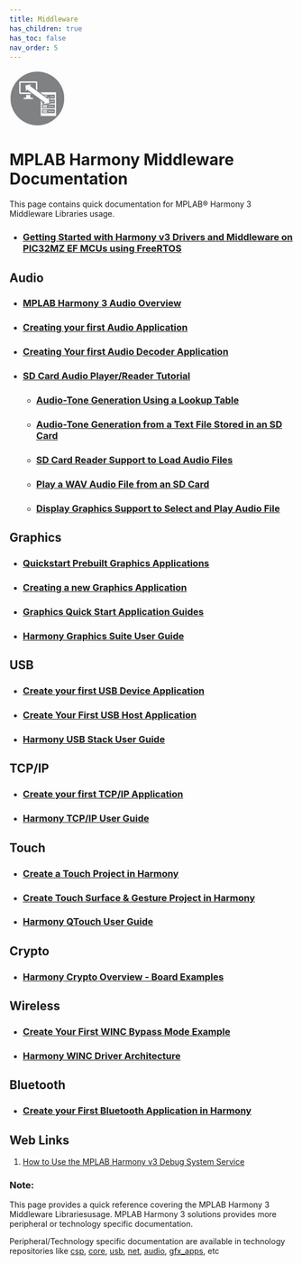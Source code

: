 ```yaml
---
title: Middleware
has_children: true
has_toc: false
nav_order: 5
---
```


![](middleware.png)
# MPLAB Harmony Middleware Documentation


This page contains quick documentation for MPLAB® Harmony 3 Middleware Libraries usage.  


- ### [Getting Started with Harmony v3 Drivers and Middleware on PIC32MZ EF MCUs using FreeRTOS](./pic32mz_getting_started_middleware/readme.md)

## Audio
- ### [MPLAB Harmony 3 Audio Overview](./harmony_3_audio_overview/readme.md)
- ### [Creating your first Audio Application](./create_first_audio_application/readme.md)
- ### [Creating Your first Audio Decoder Application](./create_first_audio_decoder_application/readme.md)
- ### [SD Card Audio Player/Reader Tutorial](./sdcard_audio_player_reader_tutorial/readme.md)
    - ### [Audio-Tone Generation Using a Lookup Table](./sdcard_audio_player_reader_tutorial/audio_tone_using_a_lookup_table/readme.md)
    - ### [Audio-Tone Generation from a Text File Stored in an SD Card](./sdcard_audio_player_reader_tutorial/audio_tone_using_text_file_in_sd_card/readme.md)
    - ### [SD Card Reader Support to Load Audio Files](./sdcard_audio_player_reader_tutorial/sd_card_reader_to_load_audio_files/readme.md)
    - ### [Play a WAV Audio File from an SD Card](./sdcard_audio_player_reader_tutorial/play_wav_audio_file_from_sd_card/readme.md)
    - ### [Display Graphics Support to Select and Play Audio File](./sdcard_audio_player_reader_tutorial/display_graphics_to_select_and_play_audio_file/readme.md)

## Graphics
- ### [Quickstart Prebuilt Graphics Applications](./quickstart_prebuilt_graphics_applications/readme.md)
- ### [Creating a new Graphics Application](./creating_a_new_graphics_application/readme.md)
- ### [Graphics Quick Start Application Guides](./graphics_quick_start_application_guides/readme.md)
- ### [Harmony Graphics Suite User Guide](./harmony_graphics_suite_user_guide/readme.md)

## USB
- ### [Create your first USB Device Application](./create_first_usb_device_application/readme.md)
- ### [Create Your First USB Host Application](./create_first_usb_host_application/readme.md)
- ### [Harmony USB Stack User Guide](./harmony_usb_stack_user_guide/readme.md)

## TCP/IP
- ### [Create your first TCP/IP Application](./create_first_tcpip_application/readme.md)
- ### [Harmony TCP/IP User Guide](./harmony_tcpip_user_guide/readme.md)

## Touch
- ### [Create a Touch Project in Harmony](./create_a_touch_project/readme.md)
- ### [Create Touch Surface & Gesture Project in Harmony](./create_touch_surface_gesture_project/readme.md)
- ### [Harmony QTouch User Guide](./harmony_qtouch_user_guide/readme.md)

## Crypto
- ### [Harmony Crypto Overview - Board Examples](./harmony_crypto_overview/readme.md)

## Wireless
- ### [Create Your First WINC Bypass Mode Example](./create_first_winc_bypass_mode_example/readme.md)
- ### [Harmony WINC Driver Architecture](./harmony_winc_driver_architecture/readme.md)


## Bluetooth
- ### [Create your First Bluetooth Application in Harmony](./create_first_bluetooth_application/readme.md)



## Web Links


1. [How to Use the MPLAB Harmony v3 Debug System Service](http://ww1.microchip.com/downloads/en/DeviceDoc/How_to_Use_Harmony_v3_Debug_System_Service_DS90003246A.pdf)



### **Note:**  
This page provides a quick reference covering the MPLAB Harmony 3 Middleware Librariesusage. MPLAB Harmony 3 solutions provides more peripheral or technology specific documentation.  
  
Peripheral/Technology specific documentation are available in technology repositories like [csp](https://github.com/Microchip-MPLAB-Harmony/csp), [core](https://github.com/Microchip-MPLAB-Harmony/core), [usb](https://github.com/Microchip-MPLAB-Harmony/usb), [net](https://github.com/Microchip-MPLAB-Harmony/net), [audio](https://github.com/Microchip-MPLAB-Harmony/audio), [gfx_apps](https://github.com/Microchip-MPLAB-Harmony/gfx_apps), etc

